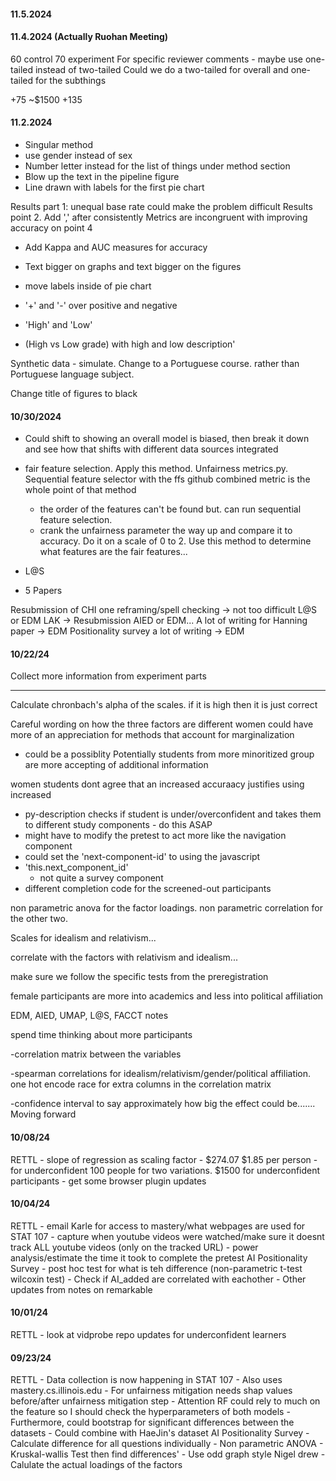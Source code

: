 #### 11.5.2024




#### 11.4.2024 (Actually Ruohan Meeting)
60 control 70 experiment
For specific reviewer comments - maybe use one-tailed instead of two-tailed
Could we do a two-tailed for overall and one-tailed for the subthings

+75 ~$1500
+135

#### 11.2.2024
- Singular method
- use gender instead of sex
- Number letter instead for the list of things under method section
- Blow up the text in the pipeline figure
- Line drawn with labels for the first pie chart

Results part 1: unequal base rate could make the problem difficult
Results point 2. Add ',' after consistently
Metrics are incongruent with improving accuracy on point 4
 - Add Kappa and AUC measures for accuracy
 
- Text bigger on graphs and text bigger on the figures
- move labels inside of pie chart
- '+' and '-' over positive and negative
- 'High' and 'Low'
- (High vs Low grade) with high and low description'

Synthetic data - simulate.
Change to a Portuguese course. rather than Portuguese language subject.

Change title of figures to black


#### 10/30/2024
- Could shift to showing an overall model is biased, then break it down and see how that shifts with different data sources integrated

- fair feature selection. Apply this method. Unfairness metrics.py. Sequential feature selector with the ffs github combined metric is the whole point of that method
	- the order of the features can't be found but. can run sequential feature selection.
	- crank the unfairness parameter the way up and compare it to accuracy. Do it on a scale of 0 to 2. Use this method to determine what features are the fair features...
- L@S
- 5 Papers



Resubmission of CHI one reframing/spell checking -> not too difficult L@S or EDM
LAK -> Resubmission AIED or EDM...
A lot of writing for Hanning paper -> EDM
Positionality survey a lot of writing -> EDM



#### 10/22/24

Collect more information from experiment parts

------
Calculate chronbach's alpha of the scales. if it is high then it is just correct

Careful wording on how the three factors are different
women could have more of an appreciation for methods that account for marginalization
- could be a possiblity
Potentially students from more minoritized group are more accepting of additional information

women students dont agree that an increased accuraacy justifies using increased

- py-description checks if student is under/overconfident and takes them to different study components - do this ASAP
- might have to modify the pretest to act more like the navigation component
- could set the 'next-component-id' to using the javascript
- 'this.next_component_id'
	- not quite a survey component
- different completion code for the screened-out participants


non parametric anova for the factor loadings. non parametric correlation for the other two.

Scales for idealism and relativism...

correlate with the factors with relativism and idealism...

make sure we follow the specific tests from the preregistration

female participants are more into academics and less into political affiliation

EDM, AIED, UMAP, L@S, FACCT
notes

spend time thinking about more participants


-correlation matrix between the variables

-spearman correlations for idealism/relativism/gender/political affiliation. one hot encode race for extra columns in the correlation matrix

-confidence interval to say approximately how big the effect could be....... Moving forward



#### 10/08/24
RETTL
	- slope of regression as scaling factor
	- $274.07 $1.85 per person
		- for underconfident 100 people for two variations. $1500 for underconfident participants
	- get some browser plugin updates

#### 10/04/24
RETTL
	- email Karle for access to mastery/what webpages are used for STAT 107
	- capture when youtube videos were watched/make sure it doesnt track ALL youtube videos (only on the tracked URL)
	- power analysis/estimate the time it took to complete the pretest
AI Positionality Survey
	- post hoc test for what is teh difference (non-parametric t-test wilcoxin test)
	- Check if AI_added are correlated with eachother
	- Other updates from notes on remarkable

#### 10/01/24
RETTL
	- look at vidprobe repo updates for underconfident learners


#### 09/23/24
RETTL
	- Data collection is now happening in STAT 107
	- Also uses mastery.cs.illinois.edu
	- For unfairness mitigation needs shap values before/after unfairness mitigation step
	- Attention RF could rely to much on the feature so I should check the hyperparameters of both models
	- Furthermore, could bootstrap for significant differences between the datasets
	- Could combine with HaeJin's dataset
AI Positionality Survey
	- Calculate difference for all questions individually
		- Non parametric ANOVA
		- Kruskal-wallis Test then find differences'
		- Use odd graph style Nigel drew
		- Calulate the actual loadings of the factors